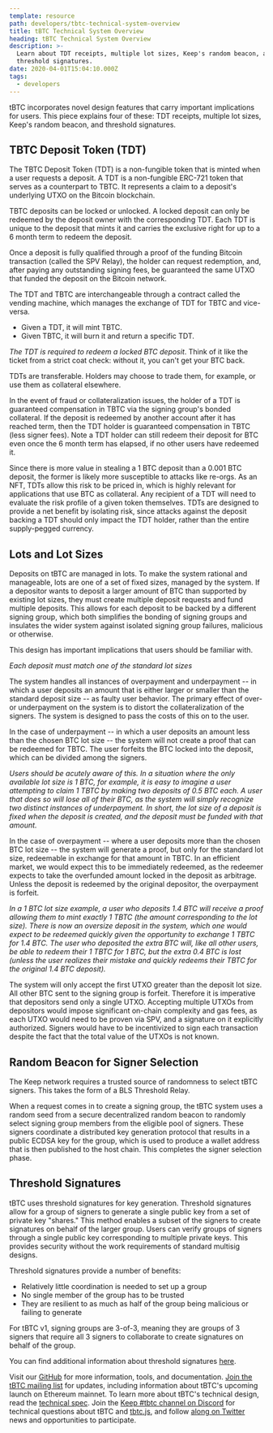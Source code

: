 ```yaml
---
template: resource
path: developers/tbtc-technical-system-overview
title: tBTC Technical System Overview
heading: tBTC Technical System Overview
description: >-
  Learn about TDT receipts, multiple lot sizes, Keep's random beacon, and
  threshold signatures.
date: 2020-04-01T15:04:10.000Z
tags:
  - developers
---
```

tBTC incorporates novel design features that carry important implications for users. This piece explains four of these: TDT receipts, multiple lot sizes, Keep&#39;s random beacon, and threshold signatures.

## TBTC Deposit Token (TDT)

The TBTC Deposit Token (TDT) is a non-fungible token that is minted when a user requests a deposit. A TDT is a non-fungible ERC-721 token that serves as a counterpart to TBTC. It represents a claim to a deposit&#39;s underlying UTXO on the Bitcoin blockchain.

TBTC deposits can be locked or unlocked. A locked deposit can only be redeemed by the deposit owner with the corresponding TDT. Each TDT is unique to the deposit that mints it and carries the exclusive right for up to a 6 month term to redeem the deposit.

Once a deposit is fully qualified through a proof of the funding Bitcoin transaction (called the SPV Relay), the holder can request redemption, and, after paying any outstanding signing fees, be guaranteed the same UTXO that funded the deposit on the Bitcoin network.

The TDT and TBTC are interchangeable through a contract called the vending machine, which manages the exchange of TDT for TBTC and vice-versa.

* Given a TDT, it will mint TBTC.
* Given TBTC, it will burn it and return a specific TDT.

*The TDT is required to redeem a locked BTC deposit*. Think of it like the ticket from a strict coat check: without it, you can&#39;t get your BTC back.

TDTs are transferable. Holders may choose to trade them, for example, or use them as collateral elsewhere.

In the event of fraud or collateralization issues, the holder of a TDT is guaranteed compensation in TBTC via the signing group&#39;s bonded collateral. If the deposit is redeemed by another account after it has reached term, then the TDT holder is guaranteed compensation in TBTC (less signer fees). Note a TDT holder can still redeem their deposit for BTC even once the 6 month term has elapsed, if no other users have redeemed it.

Since there is more value in stealing a 1 BTC deposit than a 0.001 BTC deposit, the former is likely more susceptible to attacks like re-orgs. As an NFT, TDTs allow this risk to be priced in, which is highly relevant for applications that use BTC as collateral. Any recipient of a TDT will need to evaluate the risk profile of a given token themselves. TDTs are designed to provide a net benefit by isolating risk, since attacks against the deposit backing a TDT should only impact the TDT holder, rather than the entire supply-pegged currency.

## Lots and Lot Sizes

Deposits on tBTC are managed in lots. To make the system rational and manageable, lots are one of a set of fixed sizes, managed by the system. If a depositor wants to deposit a larger amount of BTC than supported by existing lot sizes, they must create multiple deposit requests and fund multiple deposits. This allows for each deposit to be backed by a different signing group, which both simplifies the bonding of signing groups and insulates the wider system against isolated signing group failures, malicious or otherwise.

This design has important implications that users should be familiar with.

*Each deposit must match one of the standard lot sizes*

The system handles all instances of overpayment and underpayment -- in which a user deposits an amount that is either larger or smaller than the standard deposit size -- as faulty user behavior. The primary effect of over- or underpayment on the system is to distort the collateralization of the signers. The system is designed to pass the costs of this on to the user.

In the case of underpayment -- in which a user deposits an amount less than the chosen BTC lot size -- the system will not create a proof that can be redeemed for TBTC. The user forfeits the BTC locked into the deposit, which can be divided among the signers.

*Users should be acutely aware of this. In a situation where the only available lot size is 1 BTC, for example, it is easy to imagine a user attempting to claim 1 TBTC by making two deposits of 0.5 BTC each. A user that does so will lose all of their BTC, as the system will simply recognize two distinct instances of underpayment. In short, the lot size of a deposit is fixed when the deposit is created, and the deposit must be funded with that amount.*

In the case of overpayment -- where a user deposits more than the chosen BTC lot size -- the system will generate a proof, but only for the standard lot size, redeemable in exchange for that amount in TBTC. In an efficient market, we would expect this to be immediately redeemed, as the redeemer expects to take the overfunded amount locked in the deposit as arbitrage. Unless the deposit is redeemed by the original depositor, the overpayment is forfeit.

*In a 1 BTC lot size example, a user who deposits 1.4 BTC will receive a proof allowing them to mint exactly 1 TBTC (the amount corresponding to the lot size). There is now an oversize deposit in the system, which one would expect to be redeemed quickly given the opportunity to exchange 1 TBTC for 1.4 BTC. The user who deposited the extra BTC will, like all other users, be able to redeem their 1 TBTC for 1 BTC, but the extra 0.4 BTC is lost (unless the user realizes their mistake and quickly redeems their TBTC for the original 1.4 BTC deposit).*

The system will only accept the first UTXO greater than the deposit lot size. All other BTC sent to the signing group is forfeit. Therefore it is imperative that depositors send only a single UTXO. Accepting multiple UTXOs from depositors would impose significant on-chain complexity and gas fees, as each UTXO would need to be proven via SPV, and a signature on it explicitly authorized. Signers would have to be incentivized to sign each transaction despite the fact that the total value of the UTXOs is not known.

## Random Beacon for Signer Selection

The Keep network requires a trusted source of randomness to select tBTC signers. This takes the form of a BLS Threshold Relay.

When a request comes in to create a signing group, the tBTC system uses a random seed from a secure decentralized random beacon to randomly select signing group members from the eligible pool of signers. These signers coordinate a distributed key generation protocol that results in a public ECDSA key for the group, which is used to produce a wallet address that is then published to the host chain. This completes the signer selection phase.

## Threshold Signatures

tBTC uses threshold signatures for key generation. Threshold signatures allow for a group of signers to generate a single public key from a set of private key &quot;shares.&quot; This method enables a subset of the signers to create signatures on behalf of the larger group. Users can verify groups of signers through a single public key corresponding to multiple private keys. This provides security without the work requirements of standard multisig designs.

Threshold signatures provide a number of benefits:

* Relatively little coordination is needed to set up a group
* No single member of the group has to be trusted
* They are resilient to as much as half of the group being malicious or failing to generate

For tBTC v1, signing groups are 3-of-3, meaning they are groups of 3 signers that require all 3 signers to collaborate to create signatures on behalf of the group.

You can find additional information about threshold signatures [here](https://blog.keep.network/threshold-signatures-ff2c2b98d9c7).

Visit our [GitHub](https://github.com/keep-network/tbtc) for more information, tools, and documentation. [Join the tBTC mailing list](https://tbtc.network/#mailing-list) for updates, including information about tBTC&#39;s upcoming launch on Ethereum mainnet. To learn more about tBTC&#39;s technical design, read the [technical spec](http://docs.keep.network/tbtc/index.pdf). Join the [Keep #tbtc channel on Discord](https://chat.tbtc.network) for technical questions about tBTC and [tbtc.js](https://tbtc.network/news/2020-02-14-announcing-tbtc-js), and follow [along on Twitter](https://twitter.com/search?q=%22%23tbtc%22&src=typed_query) news and opportunities to participate.
